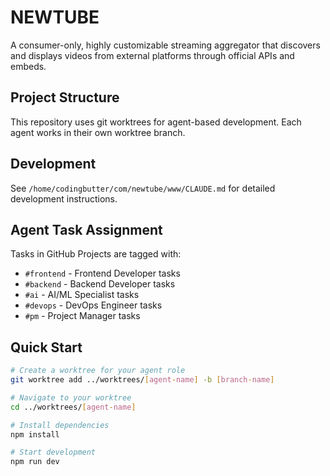 # NEWTUBE

A consumer-only, highly customizable streaming aggregator that discovers and displays videos from external platforms through official APIs and embeds.

## Project Structure

This repository uses git worktrees for agent-based development. Each agent works in their own worktree branch.

## Development

See `/home/codingbutter/com/newtube/www/CLAUDE.md` for detailed development instructions.

## Agent Task Assignment

Tasks in GitHub Projects are tagged with:
- `#frontend` - Frontend Developer tasks
- `#backend` - Backend Developer tasks  
- `#ai` - AI/ML Specialist tasks
- `#devops` - DevOps Engineer tasks
- `#pm` - Project Manager tasks

## Quick Start

```bash
# Create a worktree for your agent role
git worktree add ../worktrees/[agent-name] -b [branch-name]

# Navigate to your worktree
cd ../worktrees/[agent-name]

# Install dependencies
npm install

# Start development
npm run dev
```